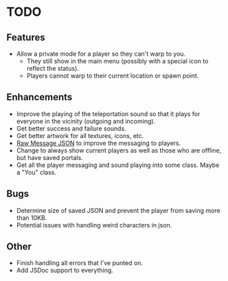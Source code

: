 # TODO

## Features

-   Allow a private mode for a player so they can't warp to you.
    -   They still show in the main menu (possibly with a special icon to reflect the status).
    -   Players cannot warp to their current location or spawn point.

## Enhancements

-   Improve the playing of the teleportation sound so that it plays for everyone in the vicinity (outgoing and incoming).
-   Get better success and failure sounds.
-   Get better artwork for all textures, icons, etc.
-   [Raw Message JSON](https://learn.microsoft.com/en-us/minecraft/creator/reference/content/rawmessagejson?view=minecraft-bedrock-stable) to improve the messaging to players.
-   Change to always show current players as well as those who are offline, but have saved portals.
-   Get all the player messaging and sound playing into some class. Maybe a "You" class.

## Bugs

-   Determine size of saved JSON and prevent the player from saving more than 10KB.
-   Potential issues with handling weird characters in json.

## Other

-   Finish handling all errors that I've punted on.
-   Add JSDoc support to everything.
       